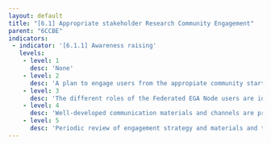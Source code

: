 ```yaml
---
layout: default
title: "[6.1] Appropriate stakeholder Research Community Engagement"
parent: "6CCBE"
indicators:
 - indicator: '[6.1.1] Awareness raising'
   levels:
    - level: 1
      desc: 'None'
    - level: 2
      desc: 'A plan to engage users from the appropiate community starts in the dialogue on the importance of federated data sharing'
    - level: 3  
      desc: 'The different roles of the Federated EGA Node users are identified in connection with similar efforts in the Ecosystem, and mechanisms to approach them are designed'
    - level: 4
      desc: 'Well-developed communication materials and channels are provided, emphasizing the commitment of the Federated EGA Node in research data sharing'
    - level: 5
      desc: 'Periodic review of engagement strategy and materials and the coordination with other Federated EGA Nodes and relevant projects to develop a common agenda for awareness raising'
---
```

